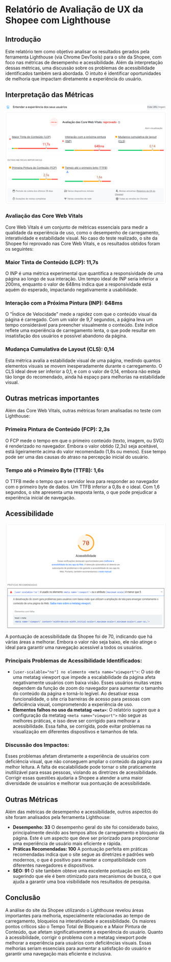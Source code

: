 # Relatório de Avaliação de UX da Shopee com Lighthouse

## Introdução
Este relatório tem como objetivo analisar os resultados gerados pela ferramenta Lighthouse (via Chrome DevTools) para o site da Shopee, com foco nas métricas de desempenho e acessibilidade. Além da interpretação dessas métricas, uma discussão sobre os problemas de acessibilidade identificados também será abordada. O intuito é identificar oportunidades de melhoria que impactam diretamente a experiência do usuário.

## Interpretação das Métricas

![img](https://github.com/abreulucass/IHC-Evaluation-Shopee/blob/main/docs/avaliacao_ux/Img/Metricas%203.png?raw=true)

### Avaliação das Core Web Vitals
Core Web Vitals é um conjunto de métricas essenciais para medir a qualidade da experiência de uso, como o desempenho de carregamento, interatividade e estabilidade visual. No caso do teste realizado, o site da Shopee foi reprovado nas Core Web Vitals, e os resultados obtidos foram os seguintes:

### Maior Tinta de Conteúdo (LCP): 11,7s
O INP é uma métrica experimental que quantifica a responsividade de uma página ao longo de sua interação. Um tempo ideal de INP seria inferior a 200ms, enquanto o valor de 648ms indica que a responsividade está aquém do esperado, impactando negativamente a usabilidade.

### Interação com a Próxima Pintura (INP): 648ms
O "Índice de Velocidade" mede a rapidez com que o conteúdo visual da página é carregado. Com um valor de 9,7 segundos, a página leva um tempo considerável para preencher visualmente o conteúdo. Este índice reflete uma experiência de carregamento lenta, o que pode resultar em insatisfação dos usuários e possível abandono da página.

### Mudança Cumulativa de Layout (CLS): 0,14
Esta métrica avalia a estabilidade visual de uma página, medindo quantos elementos visuais se movem inesperadamente durante o carregamento. O CLS ideal deve ser inferior a 0,1, e com o valor de 0,14, embora não esteja tão longe do recomendado, ainda há espaço para melhorias na estabilidade visual.

## Outras metricas importantes
Além das Core Web Vitals, outras métricas foram analisadas no teste com Lighthouse:

### Primeira Pintura de Conteúdo (FCP): 2,3s
O FCP mede o tempo em que o primeiro conteúdo (texto, imagem, ou SVG) é renderizado no navegador. Embora o valor obtido (2,3s) seja aceitável, está ligeiramente acima do valor recomendado (1,8s ou menos). Esse tempo pode ser uma das causas do atraso na percepção inicial do usuário.

### Tempo até o Primeiro Byte (TTFB): 1,6s
O TTFB mede o tempo que o servidor leva para responder ao navegador com o primeiro byte de dados. Um TTFB inferior a 0,8s é o ideal. Com 1,6 segundos, o site apresenta uma resposta lenta, o que pode prejudicar a experiência inicial de navegação.

## Acessibilidade

![img](https://github.com/abreulucass/IHC-Evaluation-Shopee/blob/main/docs/avaliacao_ux/Img/Metricas%202.png?raw=true)

A pontuação de acessibilidade da Shopee foi de 70, indicando que há várias áreas a melhorar. Embora o valor não seja baixo, ele não atinge o ideal para garantir uma navegação acessível a todos os usuários.

### Principais Problemas de Acessibilidade Identificados:
- `[user-scalable="no"] no elemento <meta name="viewport">`: O uso de uma metatag viewport que impede a escalabilidade da página afeta negativamente usuários com baixa visão. Esses usuários muitas vezes dependem da função de zoom do navegador para aumentar o tamanho do conteúdo da página e torná-lo legível. Ao desativar essa funcionalidade, o site cria barreiras de acesso para pessoas com deficiência visual, comprometendo a experiência de uso.
- **Elementos falhos no uso da metatag `<meta>`**: O relatório sugere que a configuração da metatag `<meta name="viewport">` não segue as melhores práticas, e isso deve ser corrigido para melhorar a acessibilidade. Essa falha, se corrigida, pode evitar problemas na visualização em diferentes dispositivos e tamanhos de tela.

### Discussão dos Impactos:
Esses problemas afetam diretamente a experiência de usuários com deficiência visual, que não conseguem ampliar o conteúdo da página para melhor leitura. A falta de escalabilidade pode tornar o site praticamente inutilizável para essas pessoas, violando as diretrizes de acessibilidade. Corrigir essas questões ajudaria a Shopee a atender a uma maior diversidade de usuários e melhorar sua pontuação de acessibilidade.

## Outras Métricas
Além das métricas de desempenho e acessibilidade, outros aspectos do site foram analisados pela ferramenta Lighthouse:
- **Desempenho: 33** O desempenho geral do site foi considerado baixo, principalmente devido aos tempos altos de carregamento e bloqueio da página. Este é um aspecto que deve ser priorizado para proporcionar uma experiência de usuário mais eficiente e rápida.
- **Práticas Recomendadas: 100** A pontuação perfeita em práticas recomendadas indica que o site segue as diretrizes e padrões web modernos, o que é positivo para manter a compatibilidade com diferentes navegadores e dispositivos.
- **SEO: 91** O site também obteve uma excelente pontuação em SEO, sugerindo que ele é bem otimizado para mecanismos de busca, o que ajuda a garantir uma boa visibilidade nos resultados de pesquisa.

## Conclusão
A análise do site da Shopee utilizando o Lighthouse revelou áreas importantes para melhoria, especialmente relacionadas ao tempo de carregamento, bloqueios na interatividade e acessibilidade. Os maiores pontos críticos são o Tempo Total de Bloqueio e a Maior Pintura de Conteúdo, que afetam significativamente a experiência do usuário. Quanto à acessibilidade, corrigir o problema com a metatag viewport pode melhorar a experiência para usuários com deficiências visuais. Essas melhorias seriam essenciais para aumentar a satisfação do usuário e garantir uma navegação mais eficiente e inclusiva.

